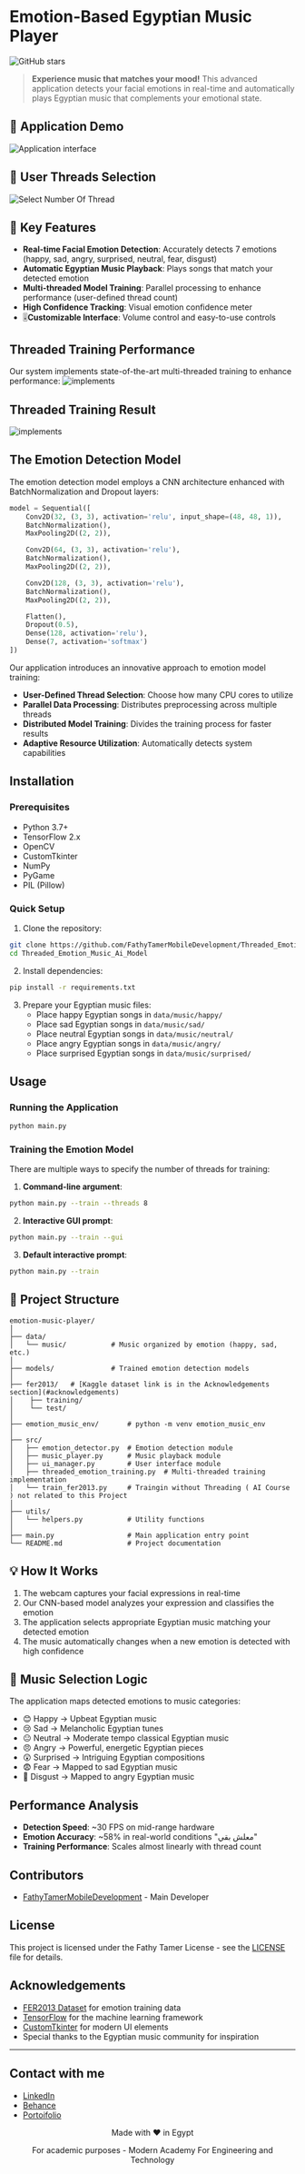 # Emotion-Based Egyptian Music Player

![GitHub stars](https://img.shields.io/github/stars/FathyTamerMobileDevelopment/Threaded_Emotion_Music_Ai_Model)

> **Experience music that matches your mood!** This advanced application detects your facial emotions in real-time and automatically plays Egyptian music that complements your emotional state.

## 📸 Application Demo

![Application interface](https://github.com/user-attachments/assets/0bc9a584-ee86-49fc-a47b-4fad67ceaca3) 


## 📸 User Threads Selection 

![Select Number Of Thread](https://github.com/user-attachments/assets/8606a393-fe7d-45ad-ab14-276205ae646e) 

## 🚀 Key Features

- **Real-time Facial Emotion Detection**: Accurately detects 7 emotions (happy, sad, angry, surprised, neutral, fear, disgust)
- **Automatic Egyptian Music Playback**: Plays songs that match your detected emotion
- **Multi-threaded Model Training**: Parallel processing to enhance performance (user-defined thread count)
- **High Confidence Tracking**: Visual emotion confidence meter
- 🎚**Customizable Interface**: Volume control and easy-to-use controls

## Threaded Training Performance

Our system implements state-of-the-art multi-threaded training to enhance performance:
![implements](https://github.com/user-attachments/assets/1f64a5e5-a59a-4b67-9f40-7636be65b80d)

## Threaded Training Result

![implements](https://github.com/user-attachments/assets/706718dc-d160-4de7-a784-5c5d613f4a45)

## The Emotion Detection Model

The emotion detection model employs a CNN architecture enhanced with BatchNormalization and Dropout layers:

```python
model = Sequential([
    Conv2D(32, (3, 3), activation='relu', input_shape=(48, 48, 1)),
    BatchNormalization(),
    MaxPooling2D((2, 2)),

    Conv2D(64, (3, 3), activation='relu'),
    BatchNormalization(),
    MaxPooling2D((2, 2)),

    Conv2D(128, (3, 3), activation='relu'),
    BatchNormalization(),
    MaxPooling2D((2, 2)),

    Flatten(),
    Dropout(0.5),
    Dense(128, activation='relu'),
    Dense(7, activation='softmax')
])
```


Our application introduces an innovative approach to emotion model training:

- **User-Defined Thread Selection**: Choose how many CPU cores to utilize
- **Parallel Data Processing**: Distributes preprocessing across multiple threads
- **Distributed Model Training**: Divides the training process for faster results
- **Adaptive Resource Utilization**: Automatically detects system capabilities

## Installation

### Prerequisites

- Python 3.7+
- TensorFlow 2.x
- OpenCV
- CustomTkinter
- NumPy
- PyGame
- PIL (Pillow)

### Quick Setup

1. Clone the repository:
```bash
git clone https://github.com/FathyTamerMobileDevelopment/Threaded_Emotion_Music_Ai_Model.git
cd Threaded_Emotion_Music_Ai_Model
```

2. Install dependencies:
```bash
pip install -r requirements.txt
```

3. Prepare your Egyptian music files:
   - Place happy Egyptian songs in `data/music/happy/`
   - Place sad Egyptian songs in `data/music/sad/`
   - Place neutral Egyptian songs in `data/music/neutral/`
   - Place angry Egyptian songs in `data/music/angry/`
   - Place surprised Egyptian songs in `data/music/surprised/`

## Usage

### Running the Application

```bash
python main.py
```

### Training the Emotion Model

There are multiple ways to specify the number of threads for training:

1. **Command-line argument**:
```bash
python main.py --train --threads 8
```

2. **Interactive GUI prompt**:
```bash
python main.py --train --gui
```

3. **Default interactive prompt**:
```bash
python main.py --train
```

## 📁 Project Structure

```
emotion-music-player/
│
├── data/
│   └── music/           # Music organized by emotion (happy, sad, etc.)
│
├── models/              # Trained emotion detection models
│       
├── fer2013/   # [Kaggle dataset link is in the Acknowledgements section](#acknowledgements)
│    ├── training/
│    └── test/    
│
├── emotion_music_env/       # python -m venv emotion_music_env
│
├── src/
│   ├── emotion_detector.py  # Emotion detection module
│   ├── music_player.py      # Music playback module
│   ├── ui_manager.py        # User interface module
│   ├── threaded_emotion_training.py  # Multi-threaded training implementation
│   └── train_fer2013.py     # Traingin without Threading ( AI Course ) not related to this Project
│
├── utils/
│   └── helpers.py           # Utility functions
│
├── main.py                  # Main application entry point
└── README.md                # Project documentation
```

## 💡 How It Works

1. The webcam captures your facial expressions in real-time
2. Our CNN-based model analyzes your expression and classifies the emotion
3. The application selects appropriate Egyptian music matching your detected emotion
4. The music automatically changes when a new emotion is detected with high confidence

## 🎻 Music Selection Logic

The application maps detected emotions to music categories:
- 😊 Happy → Upbeat Egyptian music
- 😢 Sad → Melancholic Egyptian tunes
- 😐 Neutral → Moderate tempo classical Egyptian music
- 😠 Angry → Powerful, energetic Egyptian pieces
- 😲 Surprised → Intriguing Egyptian compositions
- 😨 Fear → Mapped to sad Egyptian music
- 🤢 Disgust → Mapped to angry Egyptian music

## Performance Analysis

- **Detection Speed**: ~30 FPS on mid-range hardware
- **Emotion Accuracy**: ~58% in real-world conditions "معلش بقي"
- **Training Performance**: Scales almost linearly with thread count

## Contributors

- [FathyTamerMobileDevelopment](https://github.com/FathyTamerMobileDevelopment) - Main Developer

## License

This project is licensed under the Fathy Tamer License - see the [LICENSE](https://www.instagram.com/fathhhhhhy/) file for details.

## Acknowledgements

- [FER2013 Dataset](https://www.kaggle.com/msambare/fer2013) for emotion training data
- [TensorFlow](https://www.tensorflow.org/) for the machine learning framework
- [CustomTkinter](https://github.com/TomSchimansky/CustomTkinter) for modern UI elements
- Special thanks to the Egyptian music community for inspiration

---
## Contact with me 

- [LinkedIn](https://www.linkedin.com/in/fathytamerfathy223/)
- [Behance](https://www.behance.net/fathhhhy)
- [Portoifolio](https://portoflio-fathy-tamer.vercel.app/)


<div align="center">
  <p>Made with ❤️ in Egypt</p>
  <p>For academic purposes - Modern Academy For Engineering and Technology </p>
</div>
